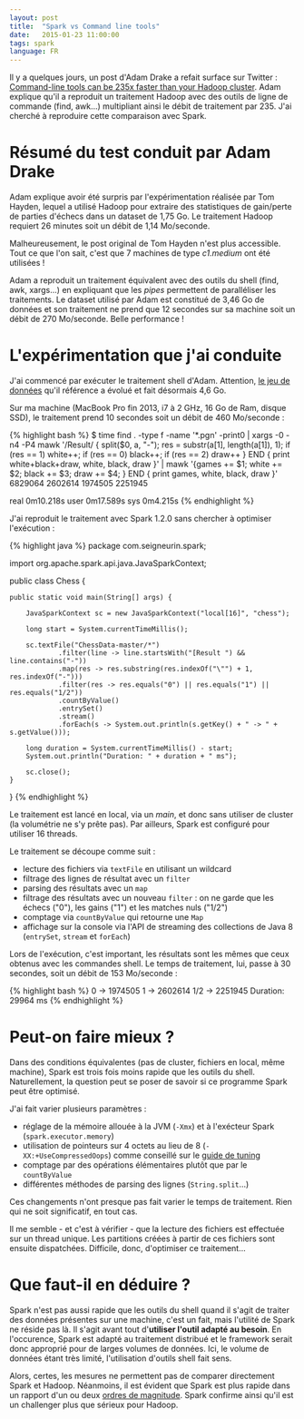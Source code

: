 ```yaml
---
layout: post
title:  "Spark vs Command line tools"
date:   2015-01-23 11:00:00
tags: spark
language: FR
---
```

Il y a quelques jours, un post d'Adam Drake a refait surface sur Twitter : [Command-line tools can be 235x faster than your Hadoop cluster](http://aadrake.com/command-line-tools-can-be-235x-faster-than-your-hadoop-cluster.html). Adam explique qu'il a reproduit un traitement Hadoop avec des outils de ligne de commande (find, awk...) multipliant ainsi le débit de traitement par 235. J'ai cherché à reproduire cette comparaison avec Spark.

# Résumé du test conduit par Adam Drake

Adam explique avoir été surpris par l'expérimentation réalisée par Tom Hayden, lequel a utilisé Hadoop pour extraire des statistiques de gain/perte de parties d'échecs dans un dataset de 1,75 Go. Le traitement Hadoop requiert 26 minutes soit un débit de 1,14 Mo/seconde.

Malheureusement, le post original de Tom Hayden n'est plus accessible. Tout ce que l'on sait, c'est que 7 machines de type *c1.medium* ont été utilisées !

Adam a reproduit un traitement équivalent avec des outils du shell (find, awk, xargs...) en expliquant que les *pipes* permettent de paralléliser les traitements. Le dataset utilisé par Adam est constitué de 3,46 Go de données et son traitement ne prend que 12 secondes sur sa machine soit un débit de 270 Mo/seconde. Belle performance !

# L'expérimentation que j'ai conduite

J'ai commencé par exécuter le traitement shell d'Adam. Attention, [le jeu de données](https://github.com/rozim/ChessData) qu'il référence a évolué et fait désormais 4,6 Go.

Sur ma machine (MacBook Pro fin 2013, i7 à 2 GHz, 16 Go de Ram, disque SSD), le traitement prend 10 secondes soit un débit de 460 Mo/seconde :

{% highlight bash %}
$ time find . -type f -name '*.pgn' -print0 | xargs -0 -n4 -P4 mawk '/Result/ { split($0, a, "-"); res = substr(a[1], length(a[1]), 1); if (res == 1) white++; if (res == 0) black++; if (res == 2) draw++ } END { print white+black+draw, white, black, draw }' | mawk '{games += $1; white += $2; black += $3; draw += $4; } END { print games, white, black, draw }'
6829064 2602614 1974505 2251945

real    0m10.218s
user    0m17.589s
sys 0m4.215s
{% endhighlight %}

J'ai reproduit le traitement avec Spark 1.2.0 sans chercher à optimiser l'exécution :

{% highlight java %}
package com.seigneurin.spark;

import org.apache.spark.api.java.JavaSparkContext;

public class Chess {

    public static void main(String[] args) {

        JavaSparkContext sc = new JavaSparkContext("local[16]", "chess");

        long start = System.currentTimeMillis();

        sc.textFile("ChessData-master/*")
                .filter(line -> line.startsWith("[Result ") && line.contains("-"))
                .map(res -> res.substring(res.indexOf("\"") + 1, res.indexOf("-")))
                .filter(res -> res.equals("0") || res.equals("1") || res.equals("1/2"))
                .countByValue()
                .entrySet()
                .stream()
                .forEach(s -> System.out.println(s.getKey() + " -> " + s.getValue()));

        long duration = System.currentTimeMillis() - start;
        System.out.println("Duration: " + duration + " ms");

        sc.close();
    }
}
{% endhighlight %}

Le traitement est lancé en local, via un *main*, et donc sans utiliser de cluster (la volumétrie ne s'y prête pas). Par ailleurs, Spark est configuré pour utiliser 16 threads.

Le traitement se découpe comme suit :

- lecture des fichiers via `textFile` en utilisant un wildcard
- filtrage des lignes de résultat avec un `filter`
- parsing des résultats avec un `map`
- filtrage des résultats avec un nouveau `filter` : on ne garde que les échecs ("0"), les gains ("1") et les matches nuls ("1/2")
- comptage via `countByValue` qui retourne une `Map`
- affichage sur la console via l'API de streaming des collections de Java 8 (`entrySet`, `stream` et `forEach`)

Lors de l'exécution, c'est important, les résultats sont les mêmes que ceux obtenus avec les commandes shell. Le temps de traitement, lui, passe à 30 secondes, soit un débit de 153 Mo/seconde :

{% highlight bash %}
0 -> 1974505
1 -> 2602614
1/2 -> 2251945
Duration: 29964 ms
{% endhighlight %}

# Peut-on faire mieux ?

Dans des conditions équivalentes (pas de cluster, fichiers en local, même machine), Spark est trois fois moins rapide que les outils du shell. Naturellement, la question peut se poser de savoir si ce programme Spark peut être optimisé.

J'ai fait varier plusieurs paramètres :

- réglage de la mémoire allouée à la JVM (`-Xmx`) et à l'exécteur Spark (`spark.executor.memory`)
- utilisation de pointeurs sur 4 octets au lieu de 8 (`-XX:+UseCompressedOops`) comme conseillé sur le [guide de tuning](http://spark.apache.org/docs/latest/tuning.html)
- comptage par des opérations élémentaires plutôt que par le `countByValue`
- différentes méthodes de parsing des lignes (`String.split`...)

Ces changements n'ont presque pas fait varier le temps de traitement. Rien qui ne soit significatif, en tout cas.

Il me semble - et c'est à vérifier - que la lecture des fichiers est effectuée sur un thread unique. Les partitions créées à partir de ces fichiers sont ensuite dispatchées. Difficile, donc, d'optimiser ce traitement...

# Que faut-il en déduire ?

Spark n'est pas aussi rapide que les outils du shell quand il s'agit de traiter des données présentes sur une machine, c'est un fait, mais l'utilité de Spark ne réside pas là. Il s'agit avant tout d'**utiliser l'outil adapté au besoin**. En l'occurence, Spark est adapté au traitement distribué et le framework serait donc approprié pour de larges volumes de données. Ici, le volume de données étant très limité, l'utilisation d'outils shell fait sens.

Alors, certes, les mesures ne permettent pas de comparer directement Spark et Hadoop. Néanmoins, il est évident que Spark est plus rapide dans un rapport d'un ou deux [ordres de magnitude](https://en.wikipedia.org/wiki/Order_of_magnitude). Spark confirme ainsi qu'il est un challenger plus que sérieux pour Hadoop.